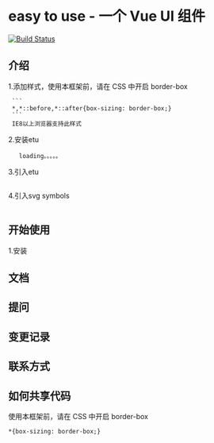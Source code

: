 # easy to use  - 一个 Vue UI 组件

[![Build Status](https://www.travis-ci.org/jumodada/My-Vue-Wheel.svg?branch=master)](https://www.travis-ci.org/jumodada/My-Vue-Wheel)

## 介绍
1.添加样式，使用本框架前，请在 CSS 中开启 border-box

     ```
     *,*::before,*::after{box-sizing: border-box;}
     ```
     IE8以上浏览器支持此样式

   2.安装etu
   ```
      loading。。。。。
   ```     

   3.引入etu
   ```
  
   ```
   4.引入svg symbols
   ```
   
   ```

## 开始使用
  1.安装

## 文档

## 提问

## 变更记录

## 联系方式

## 如何共享代码



使用本框架前，请在 CSS 中开启 border-box

```
*{box-sizing: border-box;}
```
